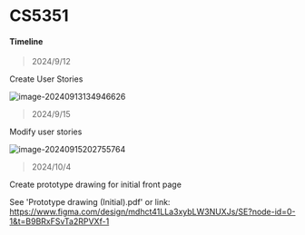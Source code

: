 # CS5351

#### Timeline

> 2024/9/12

Create User Stories

![image-20240913134946626](D:\codes\CS5351\imgs\image-20240913134946626.png)

> 2024/9/15

Modify user stories

![image-20240915202755764](D:\codes\CS5351\imgs\image-20240915202755764.png)

> 2024/10/4

Create prototype drawing for initial front page

See 'Prototype drawing (Initial).pdf' or link: https://www.figma.com/design/mdhct41LLa3xybLW3NUXJs/SE?node-id=0-1&t=B9BRxFSvTa2RPVXf-1
